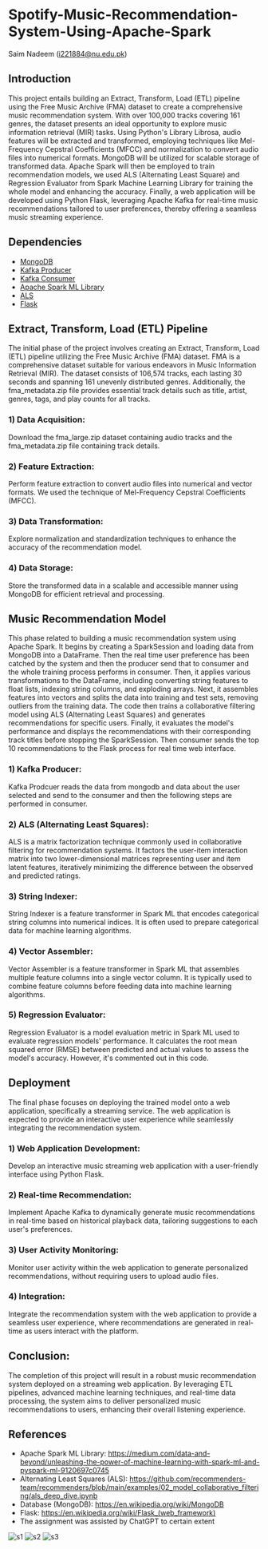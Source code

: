 # Spotify-Music-Recommendation-System-Using-Apache-Spark

Saim Nadeem (i221884@nu.edu.pk)

## Introduction

This project entails building an Extract, Transform, Load (ETL) pipeline using the Free Music Archive (FMA) dataset to create a comprehensive music recommendation system. With over 100,000 tracks covering 161 genres, the dataset presents an ideal opportunity to explore music information retrieval (MIR) tasks. Using Python's Library Librosa, audio features will be extracted and transformed, employing techniques like Mel-Frequency Cepstral Coefficients (MFCC) and normalization to convert audio files into numerical formats. MongoDB will be utilized for scalable storage of transformed data. Apache Spark will then be employed to train recommendation models, we used ALS (Alternating Least Square) and Regression Evaluator from Spark Machine Learning Library for training the whole model and enhancing the accuracy. Finally, a web application will be developed using Python Flask, leveraging Apache Kafka for real-time music recommendations tailored to user preferences, thereby offering a seamless music streaming experience.

## Dependencies

- [MongoDB](https://www.geeksforgeeks.org/what-is-mongodb-working-and-features/)
- [Kafka Producer](https://kafka-python.readthedocs.io/en/master/apidoc/KafkaProducer.html)
- [Kafka Consumer](https://kafka-python.readthedocs.io/en/master/apidoc/KafkaConsumer.html)
- [Apache Spark ML Library](https://spark.apache.org/docs/latest/ml-guide.html)
- [ALS](https://spark.apache.org/docs/latest/api/python/reference/api/pyspark.ml.recommendation.ALS.html)
- [Flask](https://flask.palletsprojects.com/en/3.0.x/)

## Extract, Transform, Load (ETL) Pipeline
The initial phase of the project involves creating an Extract, Transform, Load (ETL) pipeline utilizing the Free Music Archive (FMA) dataset. FMA is a comprehensive dataset suitable for various endeavors in Music Information Retrieval (MIR). The dataset consists of 106,574 tracks, each lasting 30 seconds and spanning 161 unevenly distributed genres. Additionally, the fma_metadata.zip file provides essential track details such as title, artist, genres, tags, and play counts for all tracks.

### 1) Data Acquisition: 

Download the fma_large.zip dataset containing audio tracks and the fma_metadata.zip file containing track details.

### 2) Feature Extraction: 

Perform feature extraction to convert audio files into numerical and vector formats. We used the technique of Mel-Frequency Cepstral Coefficients (MFCC).

### 3) Data Transformation: 

Explore normalization and standardization techniques to enhance the accuracy of the recommendation model.

### 4) Data Storage: 

Store the transformed data in a scalable and accessible manner using MongoDB for efficient retrieval and processing.

## Music Recommendation Model 

This phase related to building a music recommendation system using Apache Spark. It begins by creating a SparkSession and loading data from MongoDB into a DataFrame. Then the real time user preference has been catched by the system and then the producer send that to consumer and the whole training process performs in consumer. Then, it applies various transformations to the DataFrame, including converting string features to float lists, indexing string columns, and exploding arrays. Next, it assembles features into vectors and splits the data into training and test sets, removing outliers from the training data. The code then trains a collaborative filtering model using ALS (Alternating Least Squares) and generates recommendations for specific users. Finally, it evaluates the model's performance and displays the recommendations with their corresponding track titles before stopping the SparkSession. Then consumer sends the top 10 recommendations to the Flask process for real time web interface.

### 1) Kafka Producer: 

Kafka Prodcuer reads the data from mongodb and data about the user selected and send to the consumer and then the following steps are performed in consumer.

### 2) ALS (Alternating Least Squares): 

ALS is a matrix factorization technique commonly used in collaborative filtering for recommendation systems. It factors the user-item interaction matrix into two lower-dimensional matrices representing user and item latent features, iteratively minimizing the difference between the observed and predicted ratings.

### 3) String Indexer: 

String Indexer is a feature transformer in Spark ML that encodes categorical string columns into numerical indices. It is often used to prepare categorical data for machine learning algorithms.

### 4) Vector Assembler: 

Vector Assembler is a feature transformer in Spark ML that assembles multiple feature columns into a single vector column. It is typically used to combine feature columns before feeding data into machine learning algorithms.

### 5) Regression Evaluator: 

Regression Evaluator is a model evaluation metric in Spark ML used to evaluate regression models' performance. It calculates the root mean squared error (RMSE) between predicted and actual values to assess the model's accuracy. However, it's commented out in this code.

## Deployment
The final phase focuses on deploying the trained model onto a web application, specifically a streaming service. The web application is expected to provide an interactive user experience while seamlessly integrating the recommendation system.

### 1) Web Application Development: 

Develop an interactive music streaming web application with a user-friendly interface using Python Flask.

### 2) Real-time Recommendation: 

Implement Apache Kafka to dynamically generate music recommendations in real-time based on historical playback data, tailoring suggestions to each user's preferences.

### 3) User Activity Monitoring: 

Monitor user activity within the web application to generate personalized recommendations, without requiring users to upload audio files.

### 4) Integration: 

Integrate the recommendation system with the web application to provide a seamless user experience, where recommendations are generated in real-time as users interact with the platform.

## Conclusion:

The completion of this project will result in a robust music recommendation system deployed on a streaming web application. By leveraging ETL pipelines, advanced machine learning techniques, and real-time data processing, the system aims to deliver personalized music recommendations to users, enhancing their overall listening experience.

## References

- Apache Spark ML Library: https://medium.com/data-and-beyond/unleashing-the-power-of-machine-learning-with-spark-ml-and-pyspark-ml-9120697c0745
- Alternating Least Squares (ALS): https://github.com/recommenders-team/recommenders/blob/main/examples/02_model_collaborative_filtering/als_deep_dive.ipynb
- Database (MongoDB): https://en.wikipedia.org/wiki/MongoDB
- Flask: https://en.wikipedia.org/wiki/Flask_(web_framework)
- The assignment was assisted by ChatGPT to certain extent

![s1](https://github.com/moiztanvir/Spotify-Music-Recommendation-System-Using-Apache-Spark/assets/151388609/a729e939-e545-460e-8b44-fd09512e9584)
![s2](https://github.com/moiztanvir/Spotify-Music-Recommendation-System-Using-Apache-Spark/assets/151388609/1a127c80-3778-428b-81b0-b0124ac5cdc4)
![s3](https://github.com/moiztanvir/Spotify-Music-Recommendation-System-Using-Apache-Spark/assets/151388609/15f9e477-5592-4059-b170-149f0156eb0b)

